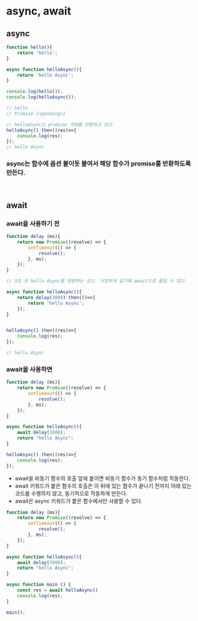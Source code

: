 # async, await

## async

```js
function hello(){
    return 'hello';
}

async function helloAsync(){
    return 'hello Async';
}

console.log(hello());
console.log(helloAsync());

// hello
// Promise {<pending>}

// helloAsync는 promise 객체를 반환하고 있다.
helloAsync().then((res)=>{
    console.log(res);
});
// hello Async
```

### async는 함수에 옵션 붙이듯 붙여서 해당 함수가 promise를 반환하도록 만든다.

<br> 

## await

### await을 사용하기 전

```js
function delay (ms){
    return new Promise((resolve) => {
        setTimeout(() => {
            resolve();
        }, ms);
    });
}

// 3초 뒤 hello Async를 반환하는 코드. 거창하게 길기에 await으로 줄일 수 있다.

async function helloAsync(){
    return delay(3000).then(()=>{
        return 'hello Async';
    });
}


helloAsync().then((res)=>{
    console.log(res);
});

// hello Async
```


### await을 사용하면

```js
function delay (ms){
    return new Promise((resolve) => {
        setTimeout(() => {
            resolve();
        }, ms);
    });
}

async function helloAsync(){
    await delay(3000);
    return "hello Async";
}

helloAsync().then((res)=>{
    console.log(res);
});
```

- await을 비동기 함수의 호출 앞에 붙이면 비동기 함수가 동기 함수처럼 작동한다.
- await 키워드가 붙은 함수의 호출은 이 뒤에 있는 함수가 끝나기 전까지 아래 있는 코드를 수행하지 않고, 동기적으로 작동하게 만든다.
- await은 async 키워드가 붙은 함수에서만 사용할 수 있다.


```js
function delay (ms){
    return new Promise((resolve) => {
        setTimeout(() => {
            resolve();
        }, ms);
    });
}

async function helloAsync(){
    await delay(3000);
    return "hello Async";
}

async function main () {
    const res = await helloAsync()
    console.log(res);
}

main();
```